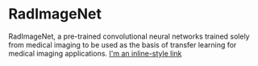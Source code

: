 # RadImageNet
RadImageNet, a pre-trained convolutional neural networks trained solely from medical imaging to be used as the basis of transfer learning for medical imaging applications.
[I'm an inline-style link](https://www.google.com)
